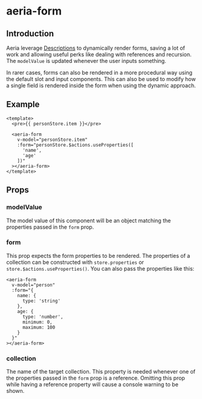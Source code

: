 # aeria-form

## Introduction

Aeria leverage [Descriptions](/aeria/description) to dynamically render forms, saving a lot of work and allowing useful perks like dealing with references and recursion. The `modelValue` is updated whenever the user inputs something.

In rarer cases, forms can also be rendered in a more procedural way using the default slot and input components. This can also be used to modify how a single field is rendered inside the form when using the dynamic approach.

## Example

```vue-html
<template>
  <pre>{{ personStore.item }}</pre>

  <aeria-form
    v-model="personStore.item"
    :form="personStore.$actions.useProperties([
      'name',
      'age'
    ])"
  ></aeria-form>
</template>
```

## Props

### modelValue <Badge type="tip" text="Record<string, any>" />

The model value of this component will be an object matching the properties passed in the `form` prop.

### form <Badge type="tip" text="Record<string, CollectionProperty>" />

This prop expects the form properties to be rendered. The properties of a collection can be constructed with `store.properties` or `store.$actions.useProperties()`. You can also pass the properties like this:

```vue-html
<aeria-form
  v-model="person"
  :form="{
    name: {
      type: 'string'
    },
    age: {
      type: 'number',
      minimum: 0,
      maximum: 100
    }
  }"
></aeria-form>
```

### collection <Badge type="tip" text="string" />

The name of the target collection. This property is needed whenever one of the properties passed in the `form` prop is a reference. Omitting this prop while having a reference property will cause a console warning to be shown.
